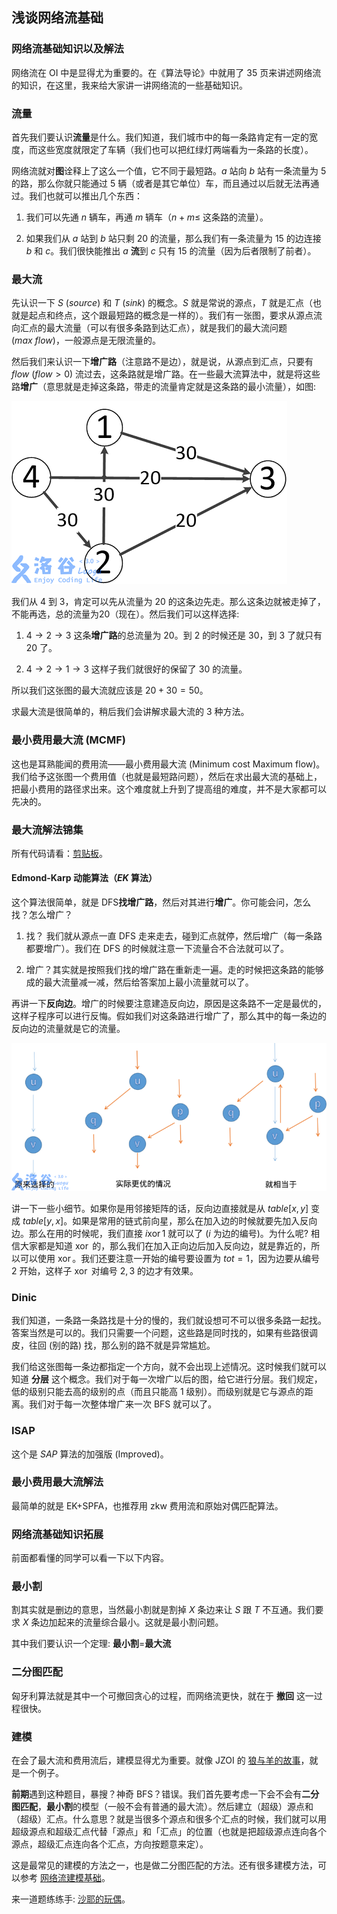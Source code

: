 ## 浅谈网络流基础

### 网络流基础知识以及解法

网络流在 OI 中是显得尤为重要的。在《算法导论》中就用了 35 页来讲述网络流的知识，在这里，我来给大家讲一讲网络流的一些基础知识。

### 流量

首先我们要认识**流量**是什么。我们知道，我们城市中的每一条路肯定有一定的宽度，而这些宽度就限定了车辆（我们也可以把红绿灯两端看为一条路的长度）。

网络流就对**图**诠释上了这么一个值，它不同于最短路。$a$ 站向 $b$ 站有一条流量为
 $5$ 的路，那么你就只能通过 $5$ 辆（或者是其它单位）车，而且通过以后就无法再通过。我们也就可以推出几个东西：

1. 我们可以先通 $n$ 辆车，再通 $m$ 辆车（$n+m\le$ 这条路的流量）。

2. 如果我们从 $a$ 站到 $b$ 站只剩 $20$ 的流量，那么我们有一条流量为 $15$ 的边连接 $b$ 和 $c$。我们很快能推出 $a$ **流**到 $c$ 只有 $15$ 的流量（因为后者限制了前者）。

### 最大流

先认识一下 $S$ ($source$) 和 $T$ ($sink$) 的概念。$S$ 就是常说的源点，$T$ 就是汇点（也就是起点和终点，这个跟最短路的概念是一样的）。我们有一张图，要求从源点流向汇点的最大流量（可以有很多条路到达汇点），就是我们的最大流问题 ($max\ flow$)，一般源点是无限流量的。

然后我们来认识一下**增广路**（注意路不是边），就是说，从源点到汇点，只要有 $flow$ ($flow>0$) 流过去，这条路就是增广路。在一些最大流算法中，就是将这些路**增广**（意思就是走掉这条路，带走的流量肯定就是这条路的最小流量），如图:

![](./images/flow1.png)

我们从 $4$ 到 $3$，肯定可以先从流量为 $20$ 的这条边先走。那么这条边就被走掉了，不能再选，总的流量为$20$（现在）。然后我们可以这样选择:

1. $4\rightarrow2\rightarrow3$ 这条**增广路**的总流量为 $20$。到 $2$ 的时候还是 $30$，到 $3$ 了就只有 $20$ 了。

2. $4\rightarrow2\rightarrow1\rightarrow3$ 这样子我们就很好的保留了 $30$ 的流量。

所以我们这张图的最大流就应该是 $20+30=50$。

求最大流是很简单的，稍后我们会讲解求最大流的 $3$ 种方法。

### 最小费用最大流 (MCMF)

这也是耳熟能闻的费用流——最小费用最大流 (Minimum cost Maximum flow)。我们给予这张图一个费用值（也就是最短路问题），然后在求出最大流的基础上，把最小费用的路径求出来。这个难度就上升到了提高组的难度，并不是大家都可以先决的。

### 最大流解法锦集

所有代码请看：[剪贴板](https://www.luogu.org/paste/6t8jgtxc)。

#### Edmond-Karp 动能算法（$EK$ 算法）

这个算法很简单，就是 DFS**找增广路**，然后对其进行**增广**。你可能会问，怎么找？怎么增广？

1. 找？ 我们就从源点一直 DFS 走来走去，碰到汇点就停，然后增广（每一条路都要增广）。我们在 DFS 的时候就注意一下流量合不合法就可以了。

2. 增广？其实就是按照我们找的增广路在重新走一遍。走的时候把这条路的能够成的最大流量减一减，然后给答案加上最小流量就可以了。

再讲一下**反向边**。增广的时候要注意建造反向边，原因是这条路不一定是最优的，这样子程序可以进行反悔。假如我们对这条路进行增广了，那么其中的每一条边的反向边的流量就是它的流量。

![](./images/flow2.png)

讲一下一些小细节。如果你是用邻接矩阵的话，反向边直接就是从 $table[x,y]$ 变成 $table[y,x]$。如果是常用的链式前向星，那么在加入边的时候就要先加入反向边。那么在用的时候呢，我们直接 $i\operatorname{xor}1$ 就可以了 ($i$ 为边的编号)。为什么呢? 相信大家都是知道 $\operatorname{xor}$ 的，那么我们在加入正向边后加入反向边，就是靠近的，所以可以使用 $\operatorname{xor}$。我们还要注意一开始的编号要设置为 $tot=1$，因为边要从编号 $2$ 开始，这样子 $\operatorname{xor}$ 对编号 $2,3$ 的边才有效果。

### Dinic

我们知道，一条路一条路找是十分的慢的，我们就设想可不可以很多条路一起找。答案当然是可以的。我们只需要一个问题，这些路是同时找的，如果有些路很调皮，往回 (别的路) 找，那么别的路不就是异常尴尬。

我们给这张图每一条边都指定一个方向，就不会出现上述情况。这时候我们就可以知道 **分层** 这个概念。我们对于每一次增广以后的图，给它进行分层。我们规定，低的级别只能去高的级别的点（而且只能高 $1$ 级别）。而级别就是它与源点的距离。我们对于每一次整体增广来一次 BFS 就可以了。

### ISAP

这个是 $SAP$ 算法的加强版 (Improved)。

### 最小费用最大流解法

最简单的就是 EK+SPFA，也推荐用 zkw 费用流和原始对偶匹配算法。

### 网络流基础知识拓展

前面都看懂的同学可以看一下以下内容。

### 最小割

割其实就是删边的意思，当然最小割就是割掉 $X$ 条边来让 $S$ 跟 $T$ 不互通。我们要求 $X$ 条边加起来的流量综合最小。这就是最小割问题。

其中我们要认识一个定理: **最小割**=**最大流**

### 二分图匹配

匈牙利算法就是其中一个可撤回贪心的过程，而网络流更快，就在于 **撤回** 这一过程很快。

### 建模

在会了最大流和费用流后，建模显得尤为重要。就像 JZOI 的 [狼与羊的故事](https://www.luogu.org/problemnew/show/P2598)，就是一个例子。

**前期**遇到这种题目，暴搜？神奇 BFS？错误。我们首先要考虑一下会不会有**二分图匹配**，**最小割**的模型（一般不会有普通的最大流）。然后建立（超级）源点和（超级）汇点。什么意思？就是当很多个源点和很多个汇点的时候，我们就可以用超级源点和超级汇点代替「源点」和「汇点」的位置（也就是把超级源点连向各个源点，超级汇点连向各个汇点，方向按题意来定）。

这是最常见的建模的方法之一，也是做二分图匹配的方法。还有很多建模方法，可以参考 [网络流建模基础](https://www.cnblogs.com/victorique/p/8560656.html)。

来一道题练练手: [沙耶的玩偶](https://www.luogu.org/paste/z3085b8l)。

